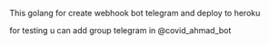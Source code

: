 This golang for create webhook bot telegram and deploy to heroku

for testing u can add group telegram in @covid_ahmad_bot
